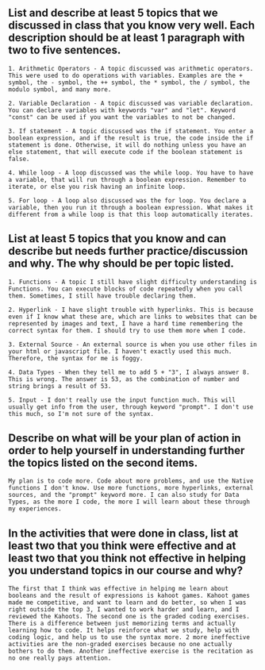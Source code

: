 ## List and describe at least 5 topics that we discussed in class that you know very well. Each description should be at least 1 paragraph with two to five sentences.

    1. Arithmetic Operators - A topic discussed was arithmetic operators. This were used to do operations with variables. Examples are the + symbol, the - symbol, the ++ symbol, the * symbol, the / symbol, the modulo symbol, and many more. 

    2. Variable Declaration - A topic discussed was variable declaration. You can declare variables with keywords "var" and "let". Keyword "const" can be used if you want the variables to not be changed.

    3. If statement - A topic discussed was the if statement. You enter a boolean expression, and if the result is true, the code inside the if statement is done. Otherwise, it will do nothing unless you have an else statement, that will execute code if the boolean statement is false.

    4. While loop - A loop discussed was the while loop. You have to have a variable, that will run through a boolean expression. Remember to iterate, or else you risk having an infinite loop. 

    5. For loop - A loop also discussed was the for loop. You declare a variable, then you run it through a boolean expression. What makes it different from a while loop is that this loop automatically iterates.

## List at least 5 topics that you know and can describe but needs further practice/discussion and why.  The why should be per topic listed.

    1. Functions - A topic I still have slight difficulty understanding is Functions. You can execute blocks of code repeatedly when you call them. Sometimes, I still have trouble declaring them.

    2. Hyperlink - I have slight trouble with hyperlinks. This is because even if I know what these are, which are links to websites that can be represented by images and text, I have a hard time remembering the correct syntax for them. I should try to use them more when I code.

    3. External Source - An external source is when you use other files in your html or javascript file. I haven't exactly used this much. Therefore, the syntax for me is foggy.

    4. Data Types - When they tell me to add 5 + "3", I always answer 8. This is wrong. The answer is 53, as the combination of number and string brings a result of 53.

    5. Input - I don't really use the input function much. This will usually get info from the user, through keyword "prompt". I don't use this much, so I'm not sure of the syntax.


## Describe on what will be your plan of action in order to help yourself in understanding further the topics listed on the second items.

    My plan is to code more. Code about more problems, and use the Native functions I don't know. Use more functions, more hyperlinks, external sources, and the "prompt" keyword more. I can also study for Data Types, as the more I code, the more I will learn about these through my experiences.

## In the activities that were done in class, list at least two that you think were effective and at least two that you think not effective in helping you understand topics in our course and why?

    The first that I think was effective in helping me learn about booleans and the result of expressions is kahoot games. Kahoot games made me competitive, and want to learn and do better, so when I was right outside the top 3, I wanted to work harder and learn, and I reviewed the Kahoots. The second one is the graded coding exercises. There is a difference between just memorizing terms and actually learning how to code. It helps reinforce what we study, help with coding logic, and help us to use the syntax more. 2 more ineffective activities are the non-graded exercises because no one actually bothers to do them. Another ineffective exercise is the recitation as no one really pays attention. 
